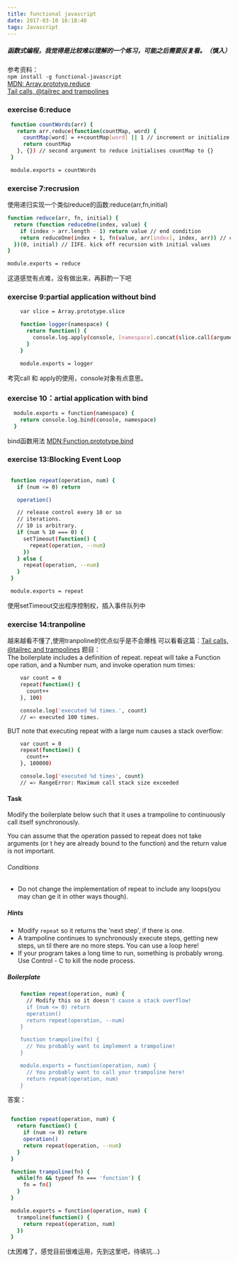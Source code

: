 ```yaml
---
title: functional javascript
date: 2017-03-10 16:18:40
tags: Javascript
---
```


##### 函数式编程，我觉得是比较难以理解的一个练习，可能之后需要反复看。（慎入）

参考资料：  
`npm install -g functional-javascript`  
[MDN: Array.prototyp.reduce](https://developer.mozilla.org/zh-CN/docs/Web/JavaScript/Reference/Global_Objects/Array/Reduce)  
[Tail calls, @tailrec and trampolines](http://blog.richdougherty.com/2009/04/tail-calls-tailrec-and-trampolines.html)
### exercise 6:reduce
``` bash
 function countWords(arr) {
   return arr.reduce(function(countMap, word) {
     countMap[word] = ++countMap[word] || 1 // increment or initialize to 1
     return countMap
   }, {}) // second argument to reduce initialises countMap to {}
 }

 module.exports = countWords
```
### exercise 7:recrusion
使用递归实现一个类似reduce的函数:reduce(arr,fn,initial)

``` bash
function reduce(arr, fn, initial) {
  return (function reduceOne(index, value) {
    if (index > arr.length - 1) return value // end condition
    return reduceOne(index + 1, fn(value, arr[index], index, arr)) // calculate & pass values to next step
  })(0, initial) // IIFE. kick off recursion with initial values
}

module.exports = reduce

```
这道感觉有点难，没有做出来，再斟酌一下吧

### exercise 9:partial application without bind



``` bash
    var slice = Array.prototype.slice

    function logger(namespace) {
      return function() {
        console.log.apply(console, [namespace].concat(slice.call(arguments)))
      }
    }

    module.exports = logger

```

考究call 和 apply的使用，console对象有点意思。

### exercise 10：artial application with bind

``` bash 
  module.exports = function(namespace) {
    return console.log.bind(console, namespace)
  }
```
bind函数用法
[MDN:Function.prototype.bind](https://developer.mozilla.org/zh-CN/docs/Web/JavaScript/Reference/Global_Objects/Function/bind)

### exercise 13:Blocking Event Loop
``` bash

 function repeat(operation, num) {
   if (num <= 0) return

   operation()

   // release control every 10 or so
   // iterations.
   // 10 is arbitrary.
   if (num % 10 === 0) {
     setTimeout(function() {
       repeat(operation, --num)
     })
   } else {
     repeat(operation, --num)
   }
 }

 module.exports = repeat

```

使用setTimeout交出程序控制权，插入事件队列中

### exercise 14:tranpoline
越来越看不懂了,使用tranpoline的优点似乎是不会爆栈
可以看看这篇：[Tail calls, @tailrec and trampolines](http://blog.richdougherty.com/2009/04/tail-calls-tailrec-and-trampolines.html)
题目：  
The boilerplate includes a definition of repeat. repeat will take a Function ope
ration, and a Number num, and invoke operation num times:
``` bash
    var count = 0
    repeat(function() {
      count++
    }, 100)

    console.log('executed %d times.', count)
    // => executed 100 times.
```
BUT note that executing repeat with a large num causes a stack overflow:
``` bash
    var count = 0
    repeat(function() {
      count++
    }, 100000)

    console.log('executed %d times', count)
    // => RangeError: Maximum call stack size exceeded
```
#### Task

Modify the boilerplate below such that it uses a trampoline to continuously call
 itself synchronously.

You can assume that the operation passed to repeat does not take arguments (or t
hey are already bound to the function) and the return value is not important.

###### Conditions

  * Do not change the implementation of repeat to include any loops(you may chan
ge it in other ways though).

##### Hints

  * Modify `repeat` so it returns the 'next step', if there is one.
  * A trampoline continues to synchronously execute steps, getting new steps, un
til there are no more steps. You can use a loop here!
  * If your program takes a long time to run, something is probably wrong.  Use
Control - C to kill the node process.

##### Boilerplate
``` bash
    function repeat(operation, num) {
      // Modify this so it doesn't cause a stack overflow!
      if (num <= 0) return
      operation()
      return repeat(operation, --num)
    }

    function trampoline(fn) {
      // You probably want to implement a trampoline!
    }

    module.exports = function(operation, num) {
      // You probably want to call your trampoline here!
      return repeat(operation, num)
    }
```
答案：
``` bash 

 function repeat(operation, num) {
   return function() {
     if (num <= 0) return
     operation()
     return repeat(operation, --num)
   }
 }

 function trampoline(fn) {
   while(fn && typeof fn === 'function') {
     fn = fn()
   }
 }

 module.exports = function(operation, num) {
   trampoline(function() {
     return repeat(operation, num)
   })
 }
```

(太困难了，感觉目前很难运用，先到这里吧，待填坑...)